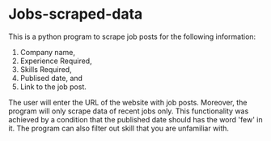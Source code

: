 # Jobs-scraped-data


This is a python program to scrape job posts for the following information:
1. Company name,
2. Experience Required,
3. Skills Required,
4. Publised date, and
5. Link to the job post.

The user will enter the URL of the website with job posts. Moreover, the program will only scrape data of recent jobs only. This functionality was achieved by a condition that the published date should has the word 'few' in it. The program can also filter out skill that you are unfamiliar with.
